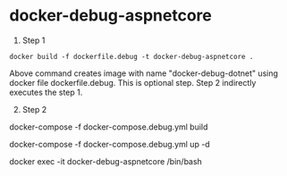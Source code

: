 # docker-debug-aspnetcore
1. Step 1
```
docker build -f dockerfile.debug -t docker-debug-aspnetcore .
```
Above command creates image with name "docker-debug-dotnet" using docker file dockerfile.debug. This is optional step. Step 2 indirectly executes the step 1. 


2. Step 2

docker-compose -f docker-compose.debug.yml build

docker-compose -f docker-compose.debug.yml up -d

docker exec -it docker-debug-aspnetcore /bin/bash